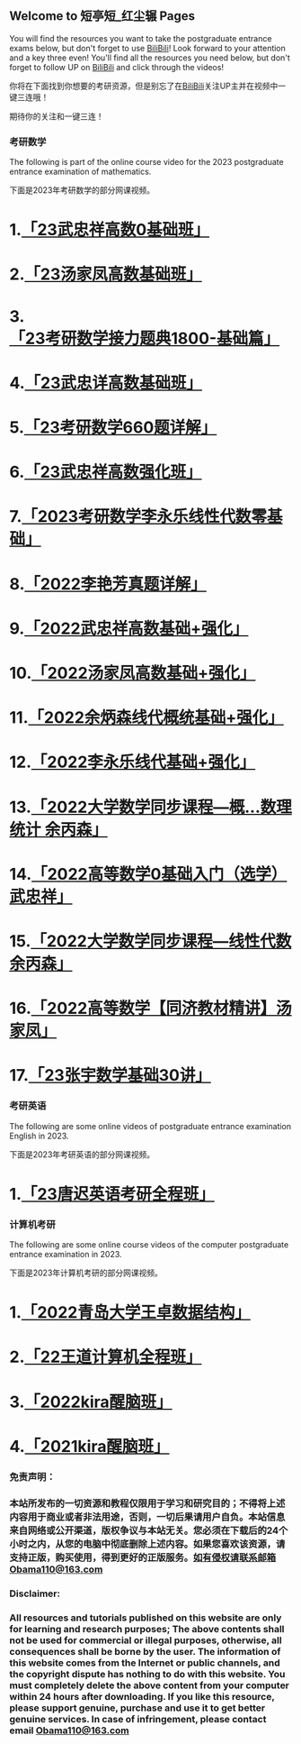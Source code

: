 ## Welcome to 短亭短_红尘辗 Pages

You will find the resources you want to take the postgraduate entrance exams below, but don't forget to use [BiliBili](https://space.bilibili.com/494320446)!
Look forward to your attention and a key three even!
You'll find all the resources you need below, but don't forget to follow UP on [BiliBili](https://space.bilibili.com/494320446) and click through the videos!

你将在下面找到你想要的考研资源，但是别忘了在[BiliBili](https://space.bilibili.com/494320446)关注UP主并在视频中一键三连哦！

期待你的关注和一键三连！

### 考研数学
The following is part of the online course video for the 2023 postgraduate entrance examination of mathematics.

下面是2023年考研数学的部分网课视频。

# 1.[「23武忠祥高数0基础班」](https://www.aliyundrive.com/s/wTSfKPUxfq9)
# 2.[「23汤家凤高数基础班」](https://www.aliyundrive.com/s/kMwnR2vRKo9)
# 3.[「23考研数学接力题典1800-基础篇」](https://www.aliyundrive.com/s/MFCP1VXF4Fw)
# 4.[「23武忠详高数基础班」](https://www.aliyundrive.com/s/SN9XUmjGS29)
# 5.[「23考研数学660题详解」](https://www.aliyundrive.com/s/5mbABneihUQ)
# 6.[「23武忠祥高数强化班」](https://www.aliyundrive.com/s/imX5HUJ8Z3Q)
# 7.[「2023考研数学李永乐线性代数零基础」](https://www.aliyundrive.com/s/SxDaNTgDf6o)
# 8.[「2022李艳芳真题详解」](https://www.aliyundrive.com/s/df7Mv63SxZs)
# 9.[「2022武忠祥高数基础+强化」](https://www.aliyundrive.com/s/Z8gNM1qxwuM)
# 10.[「2022汤家凤高数基础+强化」](https://www.aliyundrive.com/s/ASCZwB2cF6T)
# 11.[「2022余炳森线代概统基础+强化」](https://www.aliyundrive.com/s/sjuX2Bcnw3Y)
# 12.[「2022李永乐线代基础+强化」](https://www.aliyundrive.com/s/a9k7XqLnKyA)
# 13.[「2022大学数学同步课程—概...数理统计 余丙森」](https://www.aliyundrive.com/s/agpiB2vauk2)
# 14.[「2022高等数学0基础入门（选学） 武忠祥」](https://www.aliyundrive.com/s/AAn4Zr6gtsr)
# 15.[「2022大学数学同步课程—线性代数 余丙森」](https://www.aliyundrive.com/s/mjg8aEi3Nr8)
# 16.[「2022高等数学【同济教材精讲】汤家凤」](https://www.aliyundrive.com/s/apBgkELDP5g)
# 17.[「23张宇数学基础30讲」](https://www.aliyundrive.com/s/z12Sybs32PW)


### 考研英语
The following are some online videos of postgraduate entrance examination English in 2023.

下面是2023年考研英语的部分网课视频。

# 1.[「23唐迟英语考研全程班」](https://www.aliyundrive.com/s/2WgV7fAMjss)


### 计算机考研
The following are some online course videos of the computer postgraduate entrance examination in 2023.

下面是2023年计算机考研的部分网课视频。

# 1.[「2022青岛大学王卓数据结构」](https://www.aliyundrive.com/s/S2fj1sWi2Aj)
# 2.[「22王道计算机全程班」](https://www.aliyundrive.com/s/fKsmGMDkeNc)
# 3.[「2022kira醒脑班」](https://www.aliyundrive.com/s/nktZwHYnra8)
# 4.[「2021kira醒脑班」](https://www.aliyundrive.com/s/BQVhre8RS5m)



### 免责声明：
### 本站所发布的一切资源和教程仅限用于学习和研究目的；不得将上述内容用于商业或者非法用途，否则，一切后果请用户自负。本站信息来自网络或公开渠道，版权争议与本站无关。您必须在下载后的24个小时之内，从您的电脑中彻底删除上述内容。如果您喜欢该资源，请支持正版，购买使用，得到更好的正版服务。如有侵权请联系邮箱Obama110@163.com

### Disclaimer:
### All resources and tutorials published on this website are only for learning and research purposes; The above contents shall not be used for commercial or illegal purposes, otherwise, all consequences shall be borne by the user. The information of this website comes from the Internet or public channels, and the copyright dispute has nothing to do with this website. You must completely delete the above content from your computer within 24 hours after downloading. If you like this resource, please support genuine, purchase and use it to get better genuine services. In case of infringement, please contact email Obama110@163.com
